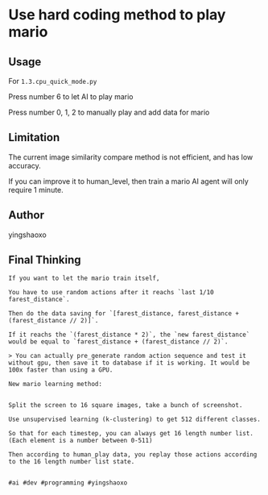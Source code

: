 # Use hard coding method to play mario

## Usage
For `1.3.cpu_quick_mode.py`

Press number 6 to let AI to play mario

Press number 0, 1, 2 to manually play and add data for mario

## Limitation
The current image similarity compare method is not efficient, and has low accuracy.

If you can improve it to human_level, then train a mario AI agent will only require 1 minute.

## Author
yingshaoxo

## Final Thinking

```
If you want to let the mario train itself,

You have to use random actions after it reachs `last 1/10 farest_distance`.

Then do the data saving for `[farest_distance, farest_distance + (farest_distance // 2)]`.

If it reachs the `(farest_distance * 2)`, the `new farest_distance` would be equal to `farest_distance + (farest_distance // 2)`.

> You can actually pre_generate random action sequence and test it without gpu, then save it to database if it is working. It would be 100x faster than using a GPU.
```

```
New mario learning method:


Split the screen to 16 square images, take a bunch of screenshot.

Use unsupervised learning (k-clustering) to get 512 different classes.

So that for each timestep, you can always get 16 length number list. (Each element is a number between 0-511)

Then according to human_play data, you replay those actions according to the 16 length number list state.


#ai #dev #programming #yingshaoxo
```